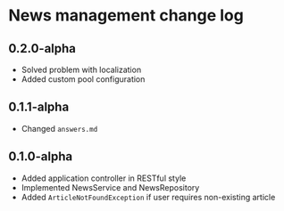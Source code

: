 # News management change log

## 0.2.0-alpha
- Solved problem with localization
- Added custom pool configuration

## 0.1.1-alpha
- Changed `answers.md`

## 0.1.0-alpha
- Added application controller in RESTful style
- Implemented NewsService and NewsRepository
- Added `ArticleNotFoundException` if user requires non-existing article